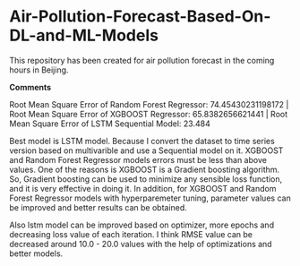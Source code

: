 # Air-Pollution-Forecast-Based-On-DL-and-ML-Models
This repository has been created for air pollution forecast in the coming hours in Beijing.


**Comments**

Root Mean Square Error of Random Forest Regressor: 74.45430231198172 | Root Mean Square Error of XGBOOST Regressor: 65.8382656621441 | Root Mean Square Error of LSTM Sequential Model: 23.484

Best model is LSTM model. Because I convert the dataset to time series version based on multivarible and use a Sequential model on it. XGBOOST and Random Forest Regressor models errors must be less than above values. One of the reasons is XGBOOST is a Gradient boosting algorithm. So, Gradient boosting can be used to minimize any sensible loss function, and it is very effective in doing it. In addition, for XGBOOST and Random Forest Regressor models with hyperparemeter tuning, parameter values can be improved and better results can be obtained.

Also lstm model can be improved based on optimizer, more epochs and decreasing loss value of each iteration. I think RMSE value can be decreased around 10.0 - 20.0 values with the help of optimizations and better models.
